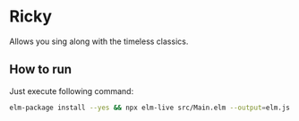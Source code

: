 # Ricky

Allows you sing along with the timeless classics.


## How to run

Just execute following command:

```bash
elm-package install --yes && npx elm-live src/Main.elm --output=elm.js --open
```
